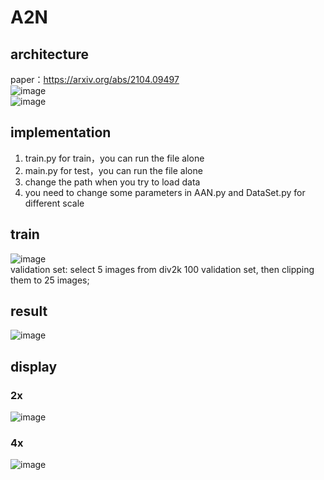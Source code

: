 # A2N   
## architecture  
paper：https://arxiv.org/abs/2104.09497  
![image](https://github.com/REN-HT/A2N/blob/main/images/A2N.jpg)    
![image](https://github.com/REN-HT/A2N/blob/main/images/A2B.jpg)     
## implementation  
1. train.py for train，you can run the file alone  
2. main.py for test，you can run the file alone 
3. change the path when you try to load data  
4. you need to change some parameters in AAN.py and DataSet.py for different scale 
## train   
![image](https://github.com/REN-HT/A2N/blob/main/images/aan_L1_2x_400.jpg)   
validation set: select 5 images from div2k 100 validation set, then clipping them to 25 images; 
## result
![image](https://github.com/REN-HT/A2N/blob/main/images/psnr.jpg)    
## display  
### 2x  
![image](https://github.com/REN-HT/A2N/blob/main/images/2x.png)  
### 4x  
![image](https://github.com/REN-HT/A2N/blob/main/images/4x.png)  
